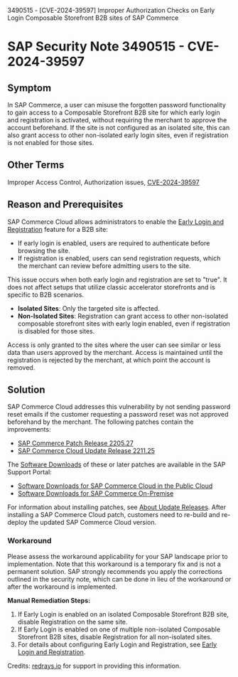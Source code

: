 3490515 - [CVE-2024-39597] Improper Authorization Checks on Early Login Composable Storefront B2B sites of SAP Commerce

# SAP Security Note 3490515 - CVE-2024-39597

## Symptom

In SAP Commerce, a user can misuse the forgotten password functionality to gain access to a Composable Storefront B2B site for which early login and registration is activated, without requiring the merchant to approve the account beforehand. If the site is not configured as an isolated site, this can also grant access to other non-isolated early login sites, even if registration is not enabled for those sites.

## Other Terms

Improper Access Control, Authorization issues, [CVE-2024-39597](https://www.cve.org/CVERecord?id=CVE-2024-39597)

## Reason and Prerequisites

SAP Commerce Cloud allows administrators to enable the [Early Login and Registration](https://help.sap.com/docs/SAP_COMMERCE_CLOUD_PUBLIC_CLOUD/7e47d40a176d48ba914b50957d003804/8ac4edc486691014af43e39b142bc29a.html#early-login-and-registration) feature for a B2B site:

- If early login is enabled, users are required to authenticate before browsing the site.
- If registration is enabled, users can send registration requests, which the merchant can review before admitting users to the site.

This issue occurs when both early login and registration are set to "true". It does not affect setups that utilize classic accelerator storefronts and is specific to B2B scenarios.

- **Isolated Sites**: Only the targeted site is affected.
- **Non-Isolated Sites**: Registration can grant access to other non-isolated composable storefront sites with early login enabled, even if registration is disabled for those sites.

Access is only granted to the sites where the user can see similar or less data than users approved by the merchant. Access is maintained until the registration is rejected by the merchant, at which point the account is removed.

## Solution

SAP Commerce Cloud addresses this vulnerability by not sending password reset emails if the customer requesting a password reset was not approved beforehand by the merchant. The following patches contain the improvements:

- [SAP Commerce Patch Release 2205.27](https://help.sap.com/docs/SAP_COMMERCE/eed845124da0491e875df8139c4e6e8c/f9b65161e1e645249542e59f42f64a7b.html)
- [SAP Commerce Cloud Update Release 2211.25](https://help.sap.com/docs/SAP_COMMERCE_CLOUD_PUBLIC_CLOUD/75d4c3895cb346008545900bffe851ce/f9b65161e1e645249542e59f42f64a7b.html)

The [Software Downloads](https://me.sap.com/notes/0003490515/D) of these or later patches are available in the SAP Support Portal:

- [Software Downloads for SAP Commerce Cloud in the Public Cloud](https://me.sap.com/mynotes?tab=Search&sortBy=Relevance&filters=themk%25253Aeq~'CEC*'%25252BreleaseStatus%25253Aeq~'CustomerRelease'%25252BsecurityPatchDay%25253Aeq~'NotRestricted'%25252BfuzzyThreshold%25253Aeq~'0.9'&flag=mynotes)
- [Software Downloads for SAP Commerce On-Premise](https://me.sap.com/mynotes?tab=Search&sortBy=Relevance&filters=themk%25253Aeq~'SAP%20Commerce'%20KBA&flag=mynotes)

For information about installing patches, see [About Update Releases](https://help.sap.com/docs/SAP_COMMERCE_CLOUD_PUBLIC_CLOUD/75d4c3895cb346008545900bffe851ce/8c25978386691014b4abdd61376acd24.html?locale=en-US). After installing a SAP Commerce Cloud patch, customers need to re-build and re-deploy the updated SAP Commerce Cloud version.

### Workaround

Please assess the workaround applicability for your SAP landscape prior to implementation. Note that this workaround is a temporary fix and is not a permanent solution. SAP strongly recommends you apply the corrections outlined in the security note, which can be done in lieu of the workaround or after the workaround is implemented.

**Manual Remediation Steps:**

1. If Early Login is enabled on an isolated Composable Storefront B2B site, disable Registration on the same site.
2. If Early Login is enabled on one of multiple non-isolated Composable Storefront B2B sites, disable Registration for all non-isolated sites.
3. For details about configuring Early Login and Registration, see [Early Login and Registration](https://help.sap.com/docs/SAP_COMMERCE_CLOUD_PUBLIC_CLOUD/7e47d40a176d48ba914b50957d003804/8ac4edc486691014af43e39b142bc29a.html#early-login-and-registration).

Credits: [redrays.io](https://redrays.io) for support in providing this information.